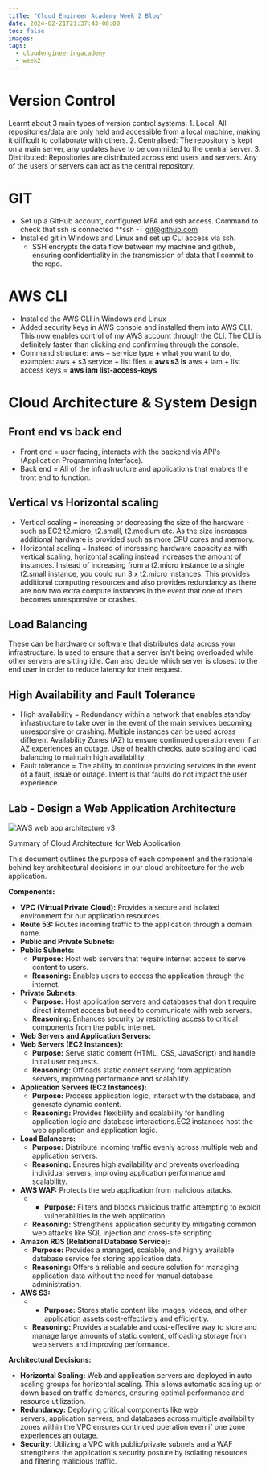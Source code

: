 ```yaml
---
title: "Cloud Engineer Academy Week 2 Blog"
date: 2024-02-21T21:37:43+08:00
toc: false
images:
tags: 
  - cloudengineeringacademy
  - week2
---
```


# Version Control
Learnt about 3 main types of version control systems:
	1. Local: All repositories/data are only held and accessible from a local machine, making it difficult to collaborate with others. 
	2. Centralised: The repository is kept on a main server, any updates have to be committed to the central server.
	3. Distributed: Repositories are distributed across end users and servers. Any of the users or servers can act as the central repository. 
# GIT
-  Set up a GitHub account, configured MFA and ssh access. Command to check that ssh is connected **ssh -T git@github.com
- Installed git in Windows and Linux and set up CLI access via ssh. 
	- SSH encrypts the data flow between my machine and github, ensuring confidentiality in the transmission of data that I commit to the repo.
# AWS CLI
- Installed the AWS CLI in Windows and Linux
 - Added security keys in AWS console and installed them into AWS CLI. This now enables control of my AWS account through the CLI. The CLI is definitely faster than clicking and confirming through the console.
 - Command structure:
aws + service type + what you want to do, examples:
aws + s3 service + list files = **aws s3 ls**
aws + iam + list access keys = **aws iam list-access-keys**

# Cloud Architecture & System Design
## Front end vs back end
- Front end = user facing, interacts with the backend via API's (Application Programming Interface).
- Back end = All of the infrastructure and applications that enables the front end to function.
## Vertical vs Horizontal scaling
- Vertical scaling = increasing or decreasing the size of the hardware - such as EC2 t2.micro, t2.small, t2.medium etc. As the size increases additional hardware is provided such as more CPU cores and memory.
- Horizontal scaling = Instead of increasing hardware capacity as with vertical scaling, horizontal scaling instead increases the amount of instances. Instead of increasing from a t2.micro instance to a single t2.small instance, you could run 3 x t2.micro instances. This provides additional computing resources and also provides redundancy as there are now two extra compute instances in the event that one of them becomes unresponsive or crashes.  
## Load Balancing
These can be hardware or software that distributes data across your infrastructure. Is used to ensure that a server isn't being overloaded while other servers are sitting idle. Can also decide which server is closest to the end user in order to reduce latency for their request.
## High Availability and Fault Tolerance
- High availability = Redundancy within a network that enables standby infrastructure to take over in the event of the main services becoming unresponsive or crashing. Multiple instances can be used across different Availability Zones (AZ) to ensure continued operation even if an AZ experiences an outage. Use of health checks, auto scaling and load balancing to maintain high availability.
- Fault tolerance = The ability to continue providing services in the event of a fault, issue or outage. Intent is that faults do not impact the user experience.
## Lab - Design a Web Application Architecture

![AWS web app architecture v3](/week2.png)

Summary of Cloud Architecture for Web Application

This document outlines the purpose of each component and the rationale behind key architectural decisions in our cloud architecture for the web application.

**Components:**

- **VPC (Virtual Private Cloud):** Provides a secure and isolated environment for our application resources.
- **Route 53:** Routes incoming traffic to the application through a domain name.
- **Public and Private Subnets:** 
- **Public Subnets:**
    - **Purpose:** Host web servers that require internet access to serve content to users.
    - **Reasoning:** Enables users to access the application through the internet.
- **Private Subnets:**
    - **Purpose:** Host application servers and databases that don't require direct internet access but need to communicate with web servers.
    - **Reasoning:** Enhances security by restricting access to critical components from the public internet.
- **Web Servers and Application Servers:** 
- **Web Servers (EC2 Instances):**
    - **Purpose:** Serve static content (HTML, CSS, JavaScript) and handle initial user requests.
    - **Reasoning:** Offloads static content serving from application servers, improving performance and scalability.
- **Application Servers (EC2 Instances):**
    - **Purpose:** Process application logic, interact with the database, and generate dynamic content.
    - **Reasoning:** Provides flexibility and scalability for handling application logic and database interactions.EC2 instances host the web application and application logic.
- **Load Balancers:** 
	- **Purpose:** Distribute incoming traffic evenly across multiple web and application servers.
	- **Reasoning:** Ensures high availability and prevents overloading individual servers, improving application performance and scalability.
- **AWS WAF:** Protects the web application from malicious attacks.
	- - **Purpose:** Filters and blocks malicious traffic attempting to exploit vulnerabilities in the web application.
	- **Reasoning:** Strengthens application security by mitigating common web attacks like SQL injection and cross-site scripting
- **Amazon RDS (Relational Database Service):** 
	- **Purpose:** Provides a managed, scalable, and highly available database service for storing application data.
	- **Reasoning:** Offers a reliable and secure solution for managing application data without the need for manual database administration.
- **AWS S3:** 
	- - **Purpose:** Stores static content like images, videos, and other application assets cost-effectively and efficiently.
	- **Reasoning:** Provides a scalable and cost-effective way to store and manage large amounts of static content, offloading storage from web servers and improving performance.


**Architectural Decisions:**
- **Horizontal Scaling:** Web and application servers are deployed in auto scaling groups for horizontal scaling. This allows automatic scaling up or down based on traffic demands, ensuring optimal performance and resource utilization.
- **Redundancy:** Deploying critical components like web servers, application servers, and databases across multiple availability zones within the VPC ensures continued operation even if one zone experiences an outage.
- **Security:** Utilizing a VPC with public/private subnets and a WAF strengthens the application's security posture by isolating resources and filtering malicious traffic.